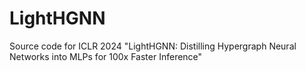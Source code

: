 # LightHGNN
Source code for ICLR 2024 "LightHGNN: Distilling Hypergraph Neural Networks into MLPs for 100x Faster Inference"
